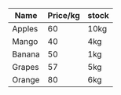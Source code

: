 |Name|Price/kg|stock|
|-----|----|----|
|Apples|60|10kg|
|Mango|40|4kg|
|Banana|50|1kg|
|Grapes|57|5kg|
|Orange |80|6kg|
